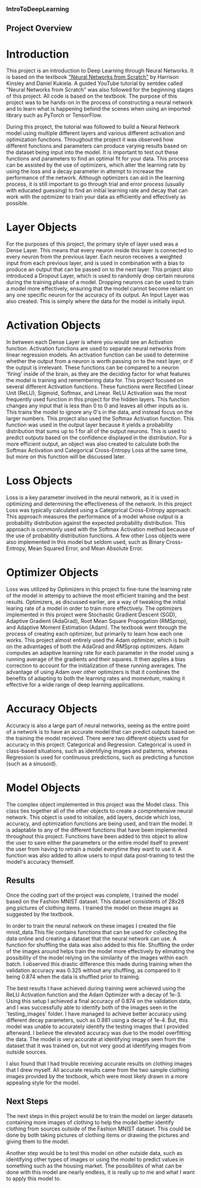 ### IntroToDeepLearning
## Project Overview
# Introduction
This project is an introduction to Deep Learning through Neural Networks. It is based on the textbook ["Neural Networks from Scratch"](https://nnfs.io/) by Harrison Kinsley and Daniel Kukiela. A guided YouTube tutorial by sentdex called "Neural Networks from Scratch" was also followed for the beginning stages of this project. All code is based on the textbook. The purpose of this project was to be hands-on in the process of constructing a neural network and to learn what is happening behind the scenes when using an imported library such as PyTorch or TensorFlow.

During this project, the tutorial was followed to build a Neural Network model using multiple different layers and various different activation and optimization functions. Throughout the project it was observed how different functions and parameters can produce varying results based on the dataset being input into the model. It is important to test out these functions and parameters to find an optimal fit for your data. This process can be assisted by the use of optimizers, which alter the learning rate by using the loss and a decay parameter in attempt to increase the performance of the network. Although optimizers can aid in the learning process, it is still important to go through trial and error process (usually with educated guessing) to find an initial learning rate and decay that can work with the optimizer to train your data as efficiently and effectively as possible.

# Layer Objects
For the purposes of this project, the primary style of layer used was a Dense Layer. This means that every neuron inside this layer is connected to every neuron from the previous layer. Each neuron receives a weighted input from each previous layer, and is used in combination with a bias to produce an output that can be passed on to the next layer. This project also introduced a Dropout Layer, which is used to randomly drop certain neurons during the training phase of a model. Dropping neurons can be used to train a model more effectively, ensuring that the model cannot become reliant on any one specific neuron for the accuracy of its output. An Input Layer was also created. This is simply where the data for the model is initially input.

# Activation Objects
In between each Dense Layer is where you would see an Activation function. Activation functions are used to separate neural networks from linear regression models. An activation function can be used to determine whether the output from a neuron is worth passing on to the next layer, or if the output is irrelevant. These functions can be compared to a neuron 'firing' inside of the brain, as they are the deciding factor for what features the model is training and remembering data for. This project focused on several different Activation functions. These functions were Rectified Linear Unit (ReLU), Sigmoid, Softmax, and Linear. ReLU Activation was the most frequently used function in this project for the hidden layers. This function changes any input that is less than 0 to 0 and leaves all other inputs as is. This trains the model to ignore any 0's in the data, and instead focus on the larger numbers. This project also used the Softmax Activation function. This function was used in the output layer because it yields a probability distribution that sums up to 1 for all of the output neurons. This is used to predict outputs based on the confidence displayed in the distribution. For a more efficient output, an object was also created to calculate both the Softmax Activation and Categorical Cross-Entropy Loss at the same time, but more on this function will be discussed later.

# Loss Objects
Loss is a key parameter involved in the neural network, as it is used in optimizing and determining the effectiveness of the network. In this project Loss was typically calculated using a Categorical Cross-Entropy approach. This approach measures the performance of a model whose output is a probability distribution against the expected probability distribution. This approach is commonly used with the Softmax Activation method because of the use of probability distribution functions. A few other Loss objects were also implemented in this model but seldom used, such as Binary Cross-Entropy, Mean Squared Error, and Mean Absolute Error.

# Optimizer Objects
Loss was utilized by Optimizers in this project to fine-tune the learning rate of the model in attempy to achieve the most efficient training and the best results. Optimizers, as discussed earlier, are a way of tweaking the initial learing rate of a model in order to train more effectively. The optimizers implemented in this project were Stochastic Gradient Descent (SGD), Adaptive Gradient (AdaGrad), Root Mean Square Propogation (RMSprop), and Adaptive Moment Estimation (Adam). The textbook went through the process of creating each optimizer, but primarily to learn how each one works. This project almost entirely used the Adam optimizer, which is built on the advantages of both the AdaGrad and RMSprop optimizers. Adam computes an adaptive learning rate for each parameter in the model using a running average of the gradients and their squares. It then applies a bias correction to account for the initialization of these running averages. The advantage of using Adam over other optimizers is that it combines the benefits of adapting to both the learning rates and momentum, making it effective for a wide range of deep learning applications.

# Accuracy Objects
Accuracy is also a large part of neural networks, seeing as the entire point of a network is to have an accurate model that can predict outputs based on the training the model received. There were two different objects used for accuracy in this project: Categorical and Regression. Categorical is used in class-based situations, such as identifying images and patterns, whereas Regression is used for continuous predictions, such as predicting a function (such as a sinusoid).

# Model Objects
The complex object implemented in this project was the Model class. This class ties together all of the other objects to create a comprehensive neural network. This object is used to initialize, add layers, decide which loss, accuracy, and optimization functions are being used, and train the model. It is adaptable to any of the different functions that have been implemented throughout this project. Functions have been added to this object to allow the user to save either the parameters or the entire model itself to prevent the user from having to retrain a model everytime they want to use it. A function was also added to allow users to input data post-training to test the model's accuracy themself.

## Results
Once the coding part of the project was complete, I trained the model based on the Fashion MNIST dataset. This dataset consistents of 28x28 png pictures of clothing items. I trained the model on these images as suggested by the textbook.

In order to train the neural network on these images I created the file mnist_data.This file contains functions that can be used for collecting the data online and creating a dataset that the neural network can use. A function for shuffling the data was also added to this file. Shuffling the order of the images around helps train the model more effectively by elimating the possibility of the model relying on the similarity of the images within each batch. I observed this drastic difference this made during training when the validation accuracy was 0.325 without any shuffling, as compared to it being 0.874 when the data is shuffled prior to training.

The best results I have achieved during training were achieved using the ReLU Activation function and the Adam Optimizer with a decay of 1e-3. Using this setup I achieved a final accuracy of 0.874 on the validation data, and I was successfully able to identify both of the images seen in the 'testing_images' folder. I have managed to achieve better accuracy using different decay parameters, such as 0.881 using a decay of 1e-4. But, this model was unable to accurately identify the testing images that I provided afterward. I believe the elevated accuracy was due to the model overfitting the data. The model is very accurate at identifying images seen from the dataset that it was trained on, but not very good at identifying images from outside sources.

I also found that I had trouble receiving accurate results on clothing images that I drew myself. All accurate results came from the two sample clothing images provided by the textbook, which were most likely drawn in a more appealing style for the model.

## Next Steps
The next steps in this project would be to train the model on larger datasets containing more images of clothing to help the model better identify clothing from sources outside of the Fashion MNIST dataset. This could be done by both taking pictures of clothing items or drawing the pictures and giving them to the model.

Another step would be to test this model on other outside data, such as identifying other types of images or using the model to predict values in something such as the housing market. The possibilites of what can be done with this model are nearly endless, it is really up to me and what I want to apply this model to.